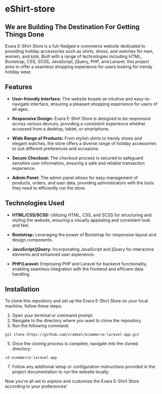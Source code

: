 # eShirt-store
## We are Building The Destination For Getting Things Done

Evara E-Shirt Store is a full-fledged e-commerce website dedicated to providing holiday accessories such as shirts, shoes, and watches for men, women, and kids. Built with a range of technologies including HTML, Bootstrap, CSS, SCSS, JavaScript, jQuery, PHP, and Laravel, this project aims to offer a seamless shopping experience for users looking for trendy holiday wear.

## Features

- **User-friendly Interface:** The website boasts an intuitive and easy-to-navigate interface, ensuring a pleasant shopping experience for users of all ages.
  
- **Responsive Design:** Evara E-Shirt Store is designed to be responsive across various devices, providing a consistent experience whether accessed from a desktop, tablet, or smartphone.

- **Wide Range of Products:** From stylish shirts to trendy shoes and elegant watches, the store offers a diverse range of holiday accessories to suit different preferences and occasions.

- **Secure Checkout:** The checkout process is secured to safeguard sensitive user information, ensuring a safe and reliable transaction experience.

- **Admin Panel:** The admin panel allows for easy management of products, orders, and user data, providing administrators with the tools they need to efficiently run the store.

## Technologies Used
  
- **HTML/CSS/SCSS:** Utilizing HTML, CSS, and SCSS for structuring and styling the website, ensuring a visually appealing and consistent look and feel.

- **Bootstrap:** Leveraging the power of Bootstrap for responsive layout and design components.

- **JavaScript/jQuery:** Incorporating JavaScript and jQuery for interactive elements and enhanced user experience.

- **PHP/Laravel:** Employing PHP and Laravel for backend functionality, enabling seamless integration with the frontend and efficient data handling.

## Installation

To clone this repository and set up the Evara E-Shirt Store on your local machine, follow these steps:

1. Open your terminal or command prompt.
2. Navigate to the directory where you want to clone the repository.
3. Run the following command:
```
git clone https://github.com/xradeel/ecommerce-laravel-app.git
```
5. Once the cloning process is complete, navigate into the cloned directory:
```
cd ecommerce-laravel-app
```
7. Follow any additional setup or configuration instructions provided in the project documentation to run the website locally.

Now you're all set to explore and customize the Evara E-Shirt Store according to your preferences!


